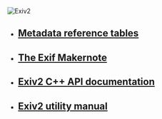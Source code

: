 ![Exiv2](http://exiv2.org/include/exiv2-logo-big.png)
  
* ## [Metadata reference tables](http://exiv2.org/metadata.html)
* ## [The Exif Makernote](http://exiv2.org/makernote.html)
* ## [Exiv2 C++ API documentation](http://exiv2.org/doc/index.html)
* ## [Exiv2 utility manual](http://exiv2.org/manpage.html)
